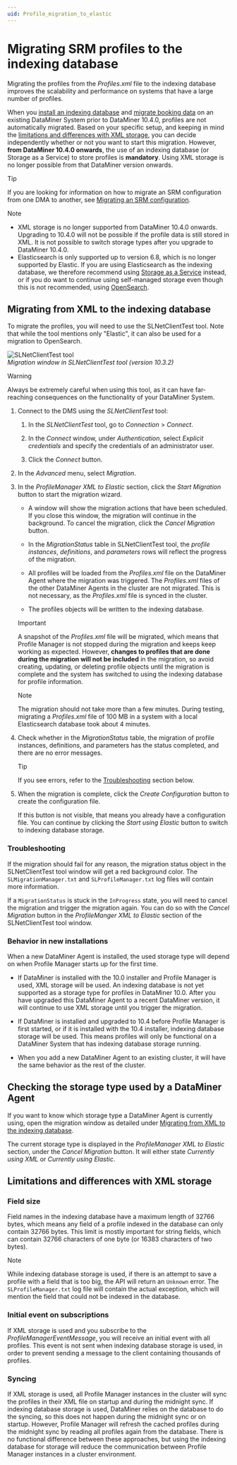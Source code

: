 ```yaml
---
uid: Profile_migration_to_elastic
---
```


# Migrating SRM profiles to the indexing database

Migrating the profiles from the *Profiles.xml* file to the indexing database improves the scalability and performance on systems that have a large number of profiles.<!-- RN 25758 -->

When you [install an indexing database](xref:Installing_Elasticsearch_via_DataMiner) and [migrate booking data](xref:Configuring_DataMiner_Indexing) on an existing DataMiner System prior to DataMiner 10.4.0, profiles are not automatically migrated. Based on your specific setup, and keeping in mind the [limitations and differences with XML storage](#limitations-and-differences-with-xml-storage), you can decide independently whether or not you want to start this migration. However, **from DataMiner 10.4.0 onwards**, the use of an indexing database (or Storage as a Service) to store profiles is **mandatory**. Using XML storage is no longer possible from that DataMiner version onwards.

> [!TIP]
> If you are looking for information on how to migrate an SRM configuration from one DMA to another, see [Migrating an SRM configuration](xref:SRM_migrating).

> [!NOTE]
>
> - XML storage is no longer supported from DataMiner 10.4.0 onwards. Upgrading to 10.4.0 will not be possible if the profile data is still stored in XML. It is not possible to switch storage types after you upgrade to DataMiner 10.4.0.
> - Elasticsearch is only supported up to version 6.8, which is no longer supported by Elastic. If you are using Elasticsearch as the indexing database, we therefore recommend using [Storage as a Service](xref:STaaS) instead, or if you do want to continue using self-managed storage even though this is not recommended, using [OpenSearch](xref:OpenSearch_database).

## Migrating from XML to the indexing database

To migrate the profiles, you will need to use the SLNetClientTest tool. Note that while the tool mentions only "Elastic", it can also be used for a migration to OpenSearch.

![SLNetClientTest tool](~/dataminer/images/ClientTestToolMigrationUI_ProfileMigration.jpg)<br>
*Migration window in SLNetClientTest tool (version 10.3.2)*

> [!WARNING]
> Always be extremely careful when using this tool, as it can have far-reaching consequences on the functionality of your DataMiner System.

1. Connect to the DMS using the *SLNetClientTest* tool:

    1. In the *SLNetClientTest* tool, go to *Connection* > *Connect*.

    1. In the *Connect* window, under *Authentication*, select *Explicit credentials* and specify the credentials of an administrator user.

    1. Click the *Connect* button.

1. In the *Advanced* menu, select *Migration*.

1. In the *ProfileManager XML to Elastic* section, click the *Start Migration* button to start the migration wizard.

   - A window will show the migration actions that have been scheduled. If you close this window, the migration will continue in the background. To cancel the migration, click the *Cancel Migration* button.

   - In the *MigrationStatus* table in SLNetClientTest tool, the *profile instances*, *definitions*, and *parameters* rows will reflect the progress of the migration.

   - All profiles will be loaded from the *Profiles.xml* file on the DataMiner Agent where the migration was triggered. The *Profiles.xml* files of the other DataMiner Agents in the cluster are not migrated. This is not necessary, as the *Profiles.xml* file is synced in the cluster.

   - The profiles objects will be written to the indexing database.

   > [!IMPORTANT]
   > A snapshot of the *Profiles.xml* file will be migrated, which means that Profile Manager is not stopped during the migration and keeps keep working as expected. However, **changes to profiles that are done during the migration will not be included** in the migration, so avoid creating, updating, or deleting profile objects until the migration is complete and the system has switched to using the indexing database for profile information.

   > [!NOTE]
   > The migration should not take more than a few minutes. During testing, migrating a *Profiles.xml* file of 100 MB in a system with a local Elasticsearch database took about 4 minutes.

1. Check whether in the *MigrationStatus* table, the migration of profile instances, definitions, and parameters has the status completed, and there are no error messages.

   > [!TIP]
   > If you see errors, refer to the [Troubleshooting](#troubleshooting) section below.

1. When the migration is complete, click the *Create Configuration* button to create the configuration file.

   If this button is not visible, that means you already have a configuration file. You can continue by clicking the *Start using Elastic* button to switch to indexing database storage.

### Troubleshooting

If the migration should fail for any reason, the migration status object in the SLNetClientTest tool window will get a red background color. The ``SLMigrationManager.txt`` and ``SLProfileManager.txt`` log files will contain more information.

If a ``MigrationStatus`` is stuck in the ``InProgress`` state, you will need to cancel the migration and trigger the migration again. You can do so with the *Cancel Migration* button in the *ProfileManger XML to Elastic* section of the SLNetClientTest tool window.

### Behavior in new installations

When a new DataMiner Agent is installed, the used storage type will depend on when Profile Manager starts up for the first time.

- If DataMiner is installed with the 10.0 installer and Profile Manager is used, XML storage will be used. An indexing database is not yet supported as a storage type for profiles in DataMiner 10.0. After you have upgraded this DataMiner Agent to a recent DataMiner version, it will continue to use XML storage until you trigger the migration.

- If DataMiner is installed and upgraded to 10.4 before Profile Manager is first started, or if it is installed with the 10.4 installer, indexing database storage will be used. This means profiles will only be functional on a DataMiner System that has indexing database storage running.

- When you add a new DataMiner Agent to an existing cluster, it will have the same behavior as the rest of the cluster.

## Checking the storage type used by a DataMiner Agent

If you want to know which storage type a DataMiner Agent is currently using, open the migration window as detailed under [Migrating from XML to the indexing database](#migrating-from-xml-to-the-indexing-database).

The current storage type is displayed in the *ProfileManager XML to Elastic* section, under the *Cancel Migration* button. It will either state *Currently using XML* or *Currently using Elastic*.

## Limitations and differences with XML storage

### Field size

Field names in the indexing database have a maximum length of 32766 bytes, which means any field of a profile indexed in the database can only contain 32766 bytes. This limit is mostly important for string fields, which can contain 32766 characters of one byte (or 16383 characters of two bytes).

> [!NOTE]
> While indexing database storage is used, if there is an attempt to save a profile with a field that is too big, the API will return an ``Unknown`` error. The ``SLProfileManager.txt`` log file will contain the actual exception, which will mention the field that could not be indexed in the database.

### Initial event on subscriptions

If XML storage is used and you subscribe to the *ProfileManagerEventMessage*, you will receive an initial event with all profiles. This event is not sent when indexing database storage is used, in order to prevent sending a message to the client containing thousands of profiles.

### Syncing

If XML storage is used, all Profile Manager instances in the cluster will sync the profiles in their XML file on startup and during the midnight sync. If indexing database storage is used, DataMiner relies on the database to do the syncing, so this does not happen during the midnight sync or on startup. However, Profile Manager will refresh the cached profiles during the midnight sync by reading all profiles again from the database. There is no functional difference between these approaches, but using the indexing database for storage will reduce the communication between Profile Manager instances in a cluster environment.
